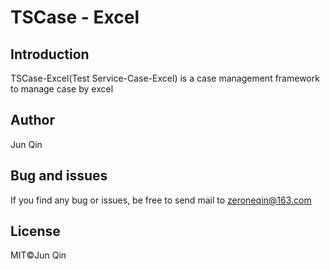 # TSCase - Excel

## Introduction
TSCase-Excel(Test Service-Case-Excel) is a case management framework to manage case by excel
## Author
Jun Qin
## Bug and issues
If you find any bug or issues, be free to send mail to zeroneqin@163.com
## License
MIT©️Jun Qin
